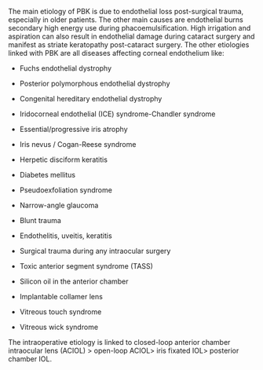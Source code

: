 The main etiology of PBK is due to endothelial loss post-surgical trauma, especially in older patients. The other main causes are endothelial burns secondary high energy use during phacoemulsification. High irrigation and aspiration can also result in endothelial damage during cataract surgery and manifest as striate keratopathy post-cataract surgery. The other etiologies linked with PBK are all diseases affecting corneal endothelium like:

- Fuchs endothelial dystrophy

- Posterior polymorphous endothelial dystrophy

- Congenital hereditary endothelial dystrophy

- Iridocorneal endothelial (ICE) syndrome-Chandler syndrome

- Essential/progressive iris atrophy

- Iris nevus / Cogan-Reese syndrome

- Herpetic disciform keratitis

- Diabetes mellitus

- Pseudoexfoliation syndrome

- Narrow-angle glaucoma

- Blunt trauma

- Endothelitis, uveitis, keratitis

- Surgical trauma during any intraocular surgery

- Toxic anterior segment syndrome (TASS)

- Silicon oil in the anterior chamber

- Implantable collamer lens

- Vitreous touch syndrome

- Vitreous wick syndrome

The intraoperative etiology is linked to closed-loop anterior chamber intraocular lens (ACIOL) > open-loop ACIOL> iris fixated IOL> posterior chamber IOL.